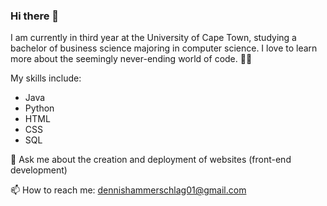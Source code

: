 ### Hi there 👋

I am currently in third year at the University of Cape Town, studying a bachelor of business science majoring in computer science. 
I love to learn more about the seemingly never-ending world of code. 👨‍💻 


My skills include:
  - Java
  - Python
  - HTML
  - CSS
  - SQL

 
 
 
 💬 Ask me about the creation and deployment of websites (front-end development)
 
 
 📫 How to reach me: dennishammerschlag01@gmail.com

